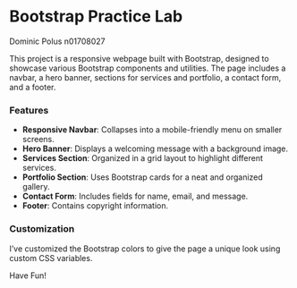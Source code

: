 # Bootstrap Practice Lab

Dominic Polus
n01708027

This project is a responsive webpage built with Bootstrap, designed to showcase various Bootstrap components and utilities. The page includes a navbar, a hero banner, sections for services and portfolio, a contact form, and a footer. 

### Features
- **Responsive Navbar**: Collapses into a mobile-friendly menu on smaller screens.
- **Hero Banner**: Displays a welcoming message with a background image.
- **Services Section**: Organized in a grid layout to highlight different services.
- **Portfolio Section**: Uses Bootstrap cards for a neat and organized gallery.
- **Contact Form**: Includes fields for name, email, and message.
- **Footer**: Contains copyright information.

### Customization
I’ve customized the Bootstrap colors to give the page a unique look using custom CSS variables.

Have Fun!

